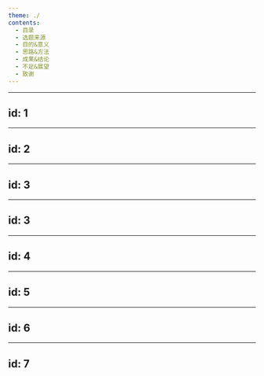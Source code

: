 ```yaml
---
theme: ./
contents:
  - 目录
  - 选题来源
  - 目的&意义
  - 思路&方法
  - 成果&结论
  - 不足&展望
  - 致谢
---
```


<div><home></home></div>

---
id: 1
---

<div><catalog></catalog></div>

---
id: 2
---

<div><selecting></selecting></div>

---
id: 3
---

<div><purpose></purpose></div>

---
id: 3
---

<div><purpose2></purpose2></div>

---
id: 4
---

<div><method></method></div>

---
id: 5
---

<div><result></result></div>

---
id: 6
---

<div><insufficent></insufficent></div>

---
id: 7
---

<div><thank></thank></div>

